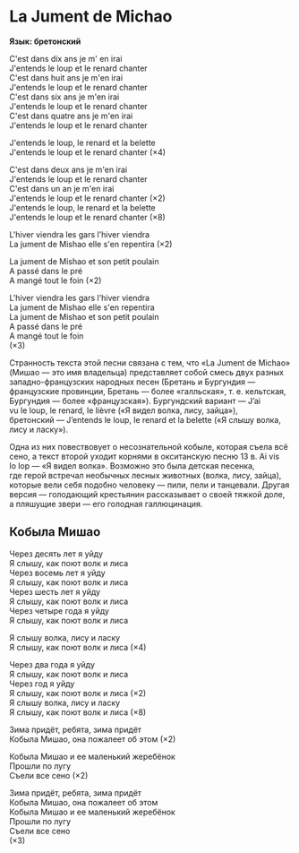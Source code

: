 <div>

# La Jument de Michao

**Язык: бретонский**

</div>

<div>

C'est dans dix ans je m' en irai  
J'entends le loup et le renard chanter  
C'est dans huit ans je m'en irai  
J'entends le loup et le renard chanter  
C'est dans six ans je m'en irai  
J'entends le loup et le renard chanter  
C'est dans quatre ans je m'en irai  
J'entends le loup et le renard chanter

J'entends le loup, le renard et la belette  
J'entends le loup et le renard chanter (×4)

C'est dans deux ans je m'en irai  
J'entends le loup et le renard chanter  
C'est dans un an je m'en irai  
J'entends le loup et le renard chanter (×2)  
J'entends le loup, le renard et la belette  
J'entends le loup et le renard chanter (×8)

L'hiver viendra les gars l'hiver viendra  
La jument de Mishao elle s'en repentira (×2)

La jument de Mishao et son petit poulain  
A passé dans le pré  
A mangé tout le foin (×2)

L'hiver viendra les gars l'hiver viendra  
La jument de Mishao elle s'en repentira  
La jument de Mishao et son petit poulain  
A passé dans le pré  
A mangé tout le foin  
(×3)

</div>

<div>

Странность текста этой песни связана с тем, что «La Jument de Michao» (Мишао — это имя владельца) представляет собой смесь двух разных западно-французских народных песен (Бретань и Бургундия — французские провинции, Бретань — более «галльская», т. е. кельтская, Бургундия — более «французская»). Бургундский вариант — J’ai vu le loup, le renard, le lièvre («Я видел волка, лису, зайца»), бретонский — J’entends le loup, le renard et la belette («Я слышу волка, лису и ласку»).

Одна из них повествовует о несознательной кобыле, которая съела всё сено, а текст второй уходит корнями в окситанскую песню 13 в. Ai vis lo lop — «Я видел волка». Возможно это была детская песенка, где герой встречал необычных лесных животных (волка, лису, зайца), которые вели себя подобно человеку — пили, пели и танцевали. Другая версия — голодающий крестьянин рассказывает о своей тяжкой доле, а пляшущие звери — его голодная галлюцинация.

</div>

<div>

## Кобыла Мишао

</div>

<div>

Через десять лет я уйду  
Я слышу, как поют волк и лиса  
Через восемь лет я уйду  
Я слышу, как поют волк и лиса  
Через шесть лет я уйду  
Я слышу, как поют волк и лиса  
Через четыре года я уйду  
Я слышу, как поют волк и лиса

Я слышу волка, лису и ласку  
Я слышу, как поют волк и лиса (×4)

Через два года я уйду  
Я слышу, как поют волк и лиса  
Через год я уйду  
Я слышу, как поют волк и лиса (×2)  
Я слышу волка, лису и ласку  
Я слышу, как поют волк и лиса (×8)

Зима придёт, ребята, зима придёт  
Кобыла Мишао, она пожалеет об этом (×2)

Кобыла Мишао и ее маленький жеребёнок  
Прошли по лугу  
Съели все сено (×2)

Зима придёт, ребята, зима придёт  
Кобыла Мишао, она пожалеет об этом  
Кобыла Мишао и ее маленький жеребёнок  
Прошли по лугу  
Съели все сено  
(×3)

</div>
